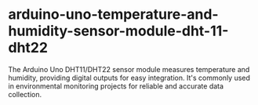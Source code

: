 # arduino-uno-temperature-and-humidity-sensor-module-dht-11-dht22
The Arduino Uno DHT11/DHT22 sensor module measures temperature and humidity, providing digital outputs for easy integration. It's commonly used in environmental monitoring projects for reliable and accurate data collection.
